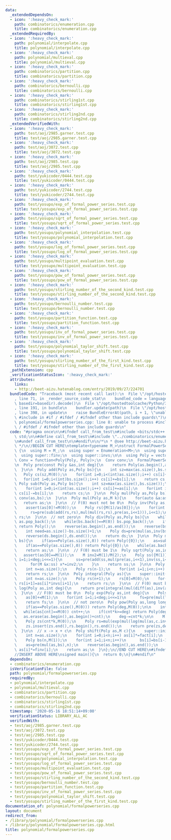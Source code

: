 ```yaml
---
data:
  _extendedDependsOn:
  - icon: ':heavy_check_mark:'
    path: combinatorics/enumeration.cpp
    title: combinatorics/enumeration.cpp
  _extendedRequiredBy:
  - icon: ':heavy_check_mark:'
    path: polynomial/interpolate.cpp
    title: polynomial/interpolate.cpp
  - icon: ':heavy_check_mark:'
    path: polynomial/multieval.cpp
    title: polynomial/multieval.cpp
  - icon: ':heavy_check_mark:'
    path: combinatorics/partition.cpp
    title: combinatorics/partition.cpp
  - icon: ':heavy_check_mark:'
    path: combinatorics/bernoulli.cpp
    title: combinatorics/bernoulli.cpp
  - icon: ':heavy_check_mark:'
    path: combinatorics/stirling1st.cpp
    title: combinatorics/stirling1st.cpp
  - icon: ':heavy_check_mark:'
    path: combinatorics/stirling2nd.cpp
    title: combinatorics/stirling2nd.cpp
  _extendedVerifiedWith:
  - icon: ':heavy_check_mark:'
    path: test/aoj/2985.garner.test.cpp
    title: test/aoj/2985.garner.test.cpp
  - icon: ':heavy_check_mark:'
    path: test/aoj/3072.test.cpp
    title: test/aoj/3072.test.cpp
  - icon: ':heavy_check_mark:'
    path: test/aoj/2985.test.cpp
    title: test/aoj/2985.test.cpp
  - icon: ':heavy_check_mark:'
    path: test/yukicoder/0444.test.cpp
    title: test/yukicoder/0444.test.cpp
  - icon: ':heavy_check_mark:'
    path: test/yukicoder/2744.test.cpp
    title: test/yukicoder/2744.test.cpp
  - icon: ':heavy_check_mark:'
    path: test/yosupo/exp_of_formal_power_series.test.cpp
    title: test/yosupo/exp_of_formal_power_series.test.cpp
  - icon: ':heavy_check_mark:'
    path: test/yosupo/sqrt_of_formal_power_series.test.cpp
    title: test/yosupo/sqrt_of_formal_power_series.test.cpp
  - icon: ':heavy_check_mark:'
    path: test/yosupo/polynomial_interpolation.test.cpp
    title: test/yosupo/polynomial_interpolation.test.cpp
  - icon: ':heavy_check_mark:'
    path: test/yosupo/log_of_formal_power_series.test.cpp
    title: test/yosupo/log_of_formal_power_series.test.cpp
  - icon: ':heavy_check_mark:'
    path: test/yosupo/multipoint_evaluation.test.cpp
    title: test/yosupo/multipoint_evaluation.test.cpp
  - icon: ':heavy_check_mark:'
    path: test/yosupo/pow_of_formal_power_series.test.cpp
    title: test/yosupo/pow_of_formal_power_series.test.cpp
  - icon: ':heavy_check_mark:'
    path: test/yosupo/stirling_number_of_the_second_kind.test.cpp
    title: test/yosupo/stirling_number_of_the_second_kind.test.cpp
  - icon: ':heavy_check_mark:'
    path: test/yosupo/bernoulli_number.test.cpp
    title: test/yosupo/bernoulli_number.test.cpp
  - icon: ':heavy_check_mark:'
    path: test/yosupo/partition_function.test.cpp
    title: test/yosupo/partition_function.test.cpp
  - icon: ':heavy_check_mark:'
    path: test/yosupo/inv_of_formal_power_series.test.cpp
    title: test/yosupo/inv_of_formal_power_series.test.cpp
  - icon: ':heavy_check_mark:'
    path: test/yosupo/polynomial_taylor_shift.test.cpp
    title: test/yosupo/polynomial_taylor_shift.test.cpp
  - icon: ':heavy_check_mark:'
    path: test/yosupo/stirling_number_of_the_first_kind.test.cpp
    title: test/yosupo/stirling_number_of_the_first_kind.test.cpp
  _pathExtension: cpp
  _verificationStatusIcon: ':heavy_check_mark:'
  attributes:
    links:
    - http://beet-aizu.hatenablog.com/entry/2019/09/27/224701
  bundledCode: "Traceback (most recent call last):\n  File \"/opt/hostedtoolcache/Python/3.8.5/x64/lib/python3.8/site-packages/onlinejudge_verify/documentation/build.py\"\
    , line 71, in _render_source_code_stat\n    bundled_code = language.bundle(stat.path,\
    \ basedir=basedir).decode()\n  File \"/opt/hostedtoolcache/Python/3.8.5/x64/lib/python3.8/site-packages/onlinejudge_verify/languages/cplusplus.py\"\
    , line 191, in bundle\n    bundler.update(path)\n  File \"/opt/hostedtoolcache/Python/3.8.5/x64/lib/python3.8/site-packages/onlinejudge_verify/languages/cplusplus_bundle.py\"\
    , line 398, in update\n    raise BundleErrorAt(path, i + 1, \"unable to process\
    \ #include in #if / #ifdef / #ifndef other than include guards\")\nonlinejudge_verify.languages.cplusplus_bundle.BundleErrorAt:\
    \ polynomial/formalpowerseries.cpp: line 8: unable to process #include in #if\
    \ / #ifdef / #ifndef other than include guards\n"
  code: "#pragma once\n\n#ifndef call_from_test\n#include <bits/stdc++.h>\nusing namespace\
    \ std;\n\n#define call_from_test\n#include \"../combinatorics/enumeration.cpp\"\
    \n#undef call_from_test\n\n#endif\n\n/*\n * @see http://beet-aizu.hatenablog.com/entry/2019/09/27/224701\n\
    \ */\n//BEGIN CUT HERE\ntemplate<typename M_>\nstruct FormalPowerSeries : Enumeration<M_>\
    \ {\n  using M = M_;\n  using super = Enumeration<M>;\n  using super::fact;\n\
    \  using super::finv;\n  using super::invs;\n\n  using Poly = vector<M>;\n  using\
    \ Conv = function<Poly(Poly, Poly)>;\n  Conv conv;\n  FormalPowerSeries(Conv conv):conv(conv){}\n\
    \n  Poly pre(const Poly &as,int deg){\n    return Poly(as.begin(),as.begin()+min((int)as.size(),deg));\n\
    \  }\n\n  Poly add(Poly as,Poly bs){\n    int sz=max(as.size(),bs.size());\n \
    \   Poly cs(sz,M(0));\n    for(int i=0;i<(int)as.size();i++) cs[i]+=as[i];\n \
    \   for(int i=0;i<(int)bs.size();i++) cs[i]+=bs[i];\n    return cs;\n  }\n\n \
    \ Poly sub(Poly as,Poly bs){\n    int sz=max(as.size(),bs.size());\n    Poly cs(sz,M(0));\n\
    \    for(int i=0;i<(int)as.size();i++) cs[i]+=as[i];\n    for(int i=0;i<(int)bs.size();i++)\
    \ cs[i]-=bs[i];\n    return cs;\n  }\n\n  Poly mul(Poly as,Poly bs){\n    return\
    \ conv(as,bs);\n  }\n\n  Poly mul(Poly as,M k){\n    for(auto &a:as) a*=k;\n \
    \   return as;\n  }\n\n  // F(0) must not be 0\n  Poly inv(Poly as,int deg){\n\
    \    assert(as[0]!=M(0));\n    Poly rs({M(1)/as[0]});\n    for(int i=1;i<deg;i<<=1)\n\
    \      rs=pre(sub(add(rs,rs),mul(mul(rs,rs),pre(as,i<<1))),i<<1);\n    return\
    \ rs;\n  }\n\n  // not zero\n  Poly div(Poly as,Poly bs){\n    while(as.back()==M(0))\
    \ as.pop_back();\n    while(bs.back()==M(0)) bs.pop_back();\n    if(bs.size()>as.size())\
    \ return Poly();\n    reverse(as.begin(),as.end());\n    reverse(bs.begin(),bs.end());\n\
    \    int need=as.size()-bs.size()+1;\n    Poly ds=pre(mul(as,inv(bs,need)),need);\n\
    \    reverse(ds.begin(),ds.end());\n    return ds;\n  }\n\n  Poly mod(Poly as,Poly\
    \ bs){\n    if(as==Poly(as.size(),0)) return Poly({0});\n    as=sub(as,mul(div(as,bs),bs));\n\
    \    if(as==Poly(as.size(),0)) return Poly({0});\n    while(as.back()==M(0)) as.pop_back();\n\
    \    return as;\n  }\n\n  // F(0) must be 1\n  Poly sqrt(Poly as,int deg){\n \
    \   assert(as[0]==M(1));\n    M inv2=M(1)/M(2);\n    Poly ss({M(1)});\n    for(int\
    \ i=1;i<deg;i<<=1){\n      ss=pre(add(ss,mul(pre(as,i<<1),inv(ss,i<<1))),i<<1);\n\
    \      for(M &x:ss) x*=inv2;\n    }\n    return ss;\n  }\n\n  Poly diff(Poly as){\n\
    \    int n=as.size();\n    Poly rs(n-1);\n    for(int i=1;i<n;i++) rs[i-1]=as[i]*M(i);\n\
    \    return rs;\n  }\n\n  Poly integral(Poly as){\n    super::init(as.size()+1);\n\
    \    int n=as.size();\n    Poly rs(n+1);\n    rs[0]=M(0);\n    for(int i=0;i<n;i++)\
    \ rs[i+1]=as[i]*invs[i+1];\n    return rs;\n  }\n\n  // F(0) must be 1\n  Poly\
    \ log(Poly as,int deg){\n    return pre(integral(mul(diff(as),inv(as,deg))),deg);\n\
    \  }\n\n  // F(0) must be 0\n  Poly exp(Poly as,int deg){\n    Poly fs({M(1)});\n\
    \    as[0]+=M(1);\n    for(int i=1;i<deg;i<<=1)\n      fs=pre(mul(fs,sub(pre(as,i<<1),log(fs,i<<1))),i<<1);\n\
    \    return fs;\n  }\n\n  // not zero\n  Poly pow(Poly as,long long k,int deg){\n\
    \    if(as==Poly(as.size(),M(0))) return Poly(deg,M(0));\n\n    int cnt=0;\n \
    \   while(as[cnt]==M(0)) cnt++;\n    if(cnt*k>=deg) return Poly(deg,M(0));\n \
    \   as.erase(as.begin(),as.begin()+cnt);\n    deg-=cnt*k;\n\n    M c=as[0];\n\
    \    Poly zs(cnt*k,M(0));\n    Poly rs=mul(exp(mul(log(mul(as,c.inv()),deg),M(k)),deg),c.pow(k));\n\
    \    zs.insert(zs.end(),rs.begin(),rs.end());\n    return pre(zs,deg+cnt*k);\n\
    \  }\n\n  // x -> x + c\n  Poly shift(Poly as,M c){\n    super::init(as.size()+1);\n\
    \    int n=as.size();\n    for(int i=0;i<n;i++) as[i]*=fact[i];\n    reverse(as.begin(),as.end());\n\
    \    Poly bs(n,M(1));\n    for(int i=1;i<n;i++)\n      bs[i]=bs[i-1]*c*invs[i];\n\
    \    as=pre(mul(as,bs),n);\n    reverse(as.begin(),as.end());\n    for(int i=0;i<n;i++)\
    \ as[i]*=finv[i];\n    return as;\n  }\n};\n//END CUT HERE\n#ifndef call_from_test\n\
    //INSERT ABOVE HERE\nsigned main(){\n  return 0;\n}\n#endif\n"
  dependsOn:
  - combinatorics/enumeration.cpp
  isVerificationFile: false
  path: polynomial/formalpowerseries.cpp
  requiredBy:
  - polynomial/interpolate.cpp
  - polynomial/multieval.cpp
  - combinatorics/partition.cpp
  - combinatorics/bernoulli.cpp
  - combinatorics/stirling1st.cpp
  - combinatorics/stirling2nd.cpp
  timestamp: '2020-05-16 18:51:14+09:00'
  verificationStatus: LIBRARY_ALL_AC
  verifiedWith:
  - test/aoj/2985.garner.test.cpp
  - test/aoj/3072.test.cpp
  - test/aoj/2985.test.cpp
  - test/yukicoder/0444.test.cpp
  - test/yukicoder/2744.test.cpp
  - test/yosupo/exp_of_formal_power_series.test.cpp
  - test/yosupo/sqrt_of_formal_power_series.test.cpp
  - test/yosupo/polynomial_interpolation.test.cpp
  - test/yosupo/log_of_formal_power_series.test.cpp
  - test/yosupo/multipoint_evaluation.test.cpp
  - test/yosupo/pow_of_formal_power_series.test.cpp
  - test/yosupo/stirling_number_of_the_second_kind.test.cpp
  - test/yosupo/bernoulli_number.test.cpp
  - test/yosupo/partition_function.test.cpp
  - test/yosupo/inv_of_formal_power_series.test.cpp
  - test/yosupo/polynomial_taylor_shift.test.cpp
  - test/yosupo/stirling_number_of_the_first_kind.test.cpp
documentation_of: polynomial/formalpowerseries.cpp
layout: document
redirect_from:
- /library/polynomial/formalpowerseries.cpp
- /library/polynomial/formalpowerseries.cpp.html
title: polynomial/formalpowerseries.cpp
---
```


